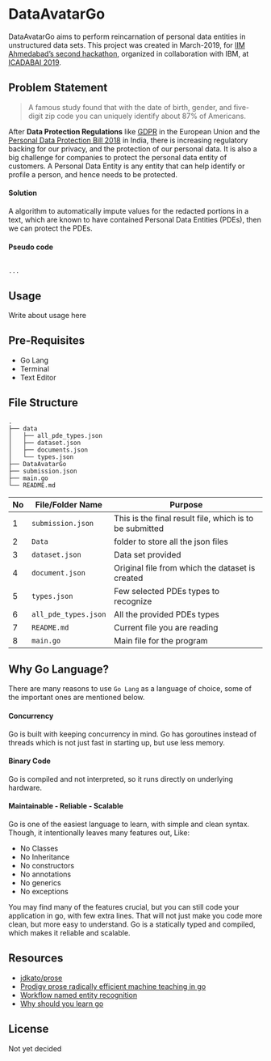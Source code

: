 # DataAvatarGo

DataAvatarGo aims to perform reincarnation of personal data entities in unstructured data sets. This project was created in March-2019, for [IIM Ahmedabad’s second hackathon](https://sites.google.com/iimahd.ernet.in/hackathon-icadabai2019/home), organized in collaboration with IBM, at [ICADABAI 2019](https://sites.google.com/iimahd.ernet.in/hackathon-icadabai2019/home).

## Problem Statement

> A famous study found that with the date of birth, gender, and five-digit zip code you can uniquely identify about 87% of Americans.

After **Data Protection Regulations** like [GDPR](https://www.google.com/url?q=https%3A%2F%2Fen.wikipedia.org%2Fwiki%2FGeneral_Data_Protection_Regulation&sa=D&sntz=1&usg=AFQjCNFZDoQ-bJV5QtpyAldQEG1GWL5l3w) in the European Union and the [Personal Data Protection Bill 2018](http://www.google.com/url?q=http%3A%2F%2Fmeity.gov.in%2Fwritereaddata%2Ffiles%2FPersonal_Data_Protection_Bill%2C2018.pdf&sa=D&sntz=1&usg=AFQjCNGdvYBwwcQChDsXip2rZzziO2afpA) in India, there is increasing regulatory backing for our privacy, and the protection of our personal data. It is also a big challenge for companies to protect the personal data entity of customers. A Personal Data Entity is any entity that can help identify or profile a person, and hence needs to be protected.  

#### Solution

A algorithm to automatically impute values for the redacted portions in a text, which are known to have contained Personal Data Entities (PDEs), then we can protect the PDEs. 

#### Pseudo code

```

...

```


## Usage

Write about usage here

## Pre-Requisites 

- Go Lang
- Terminal
- Text Editor

## File Structure

```
.
├── data
│   ├── all_pde_types.json
│   ├── dataset.json
│   ├── documents.json
│   └── types.json
├── DataAvatarGo
├── submission.json
├── main.go
└── README.md
```

No | File/Folder Name | Purpose |
---|------------------|---------|
1 | `submission.json` | This is the final result file, which is to be submitted
2 | `Data` | folder to store all the json files
3 | `dataset.json` | Data set provided
4 | `document.json` | Original file from which the dataset is created
5 | `types.json` | Few selected PDEs types to recognize
6 | `all_pde_types.json` | All the provided PDEs types
7 | `README.md` | Current file you are reading
8 | `main.go` | Main file for the program

## Why Go Language?

There are many reasons to use `Go Lang` as a language of choice, some of the important ones are mentioned below. 

#### Concurrency

Go is built with keeping concurrency in mind. Go has goroutines instead of threads which is not just fast in starting up, but use less memory.

#### Binary Code
	
Go is compiled and not interpreted, so it runs directly on underlying hardware.

#### Maintainable - Reliable - Scalable

Go is one of the easiest language to learn, with simple and clean syntax. Though, it intentionally leaves many features out, Like:

- No Classes
- No Inheritance
- No constructors
- No annotations
- No generics
- No exceptions

You may find many of the features crucial, but you can still code your application in go, with few extra lines. That will not just make you code more clean, but more easy to understand. Go is a statically typed and compiled, which makes it reliable and scalable.


## Resources 

- [jdkato/prose](https://github.com/jdkato/prose)
- [Prodigy prose radically efficient machine teaching in go](https://medium.com/@jdkato/prodigy-prose-radically-efficient-machine-teaching-in-go-93389bf2d772)
- [Workflow named entity recognition](https://prodi.gy/docs/workflow-named-entity-recognition)
- [Why should you learn go](https://medium.com/@kevalpatel2106/why-should-you-learn-go-f607681fad65)


## License 

Not yet decided
